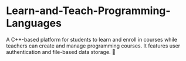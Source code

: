 # Learn-and-Teach-Programming-Languages
A C++-based platform for students to learn and enroll in courses while teachers can create and manage programming courses. It features user authentication and file-based data storage. 🚀
